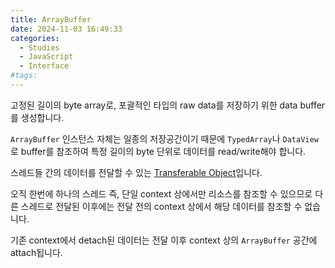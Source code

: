 ```yaml
---
title: ArrayBuffer
date: 2024-11-03 16:49:33
categories:
  - Studies
  - JavaScript
  - Interface
#tags:
---
```

고정된 길이의 byte array로, 포괄적인 타입의 raw data를 저장하기 위한 data buffer를 생성합니다.

`ArrayBuffer` 인스턴스 자체는 일종의 저장공간이기 때문에 `TypedArray`나 `DataView`로 buffer를 참조하여 특정 길이의 byte 단위로 데이터를 read/write해야 합니다.

스레드들 간의 데이터를 전달할 수 있는 [Transferable Object](https://developer.mozilla.org/en-US/docs/Glossary/Transferable_objects)입니다.

오직 한번에 하나의 스레드 즉, 단일 context 상에서만 리소스를 참조할 수 있으므로 다른 스레드로 전달된 이후에는 전달 전의 context 상에서 해당 데이터를 참조할 수 없습니다.

기존 context에서 detach된 데이터는 전달 이후 context 상의 `ArrayBuffer` 공간에 attach됩니다.
